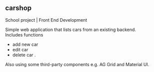 ## carshop

School project | Front End Development

Simple web application that lists cars from an existing backend.<br/>
Includes functions
<ul>
  <li>add new car</li>
  <li>edit car</li>
  <li>delete car .</li>
</ul>

Also using some third-party components e.g. AG Grid and Material UI.
